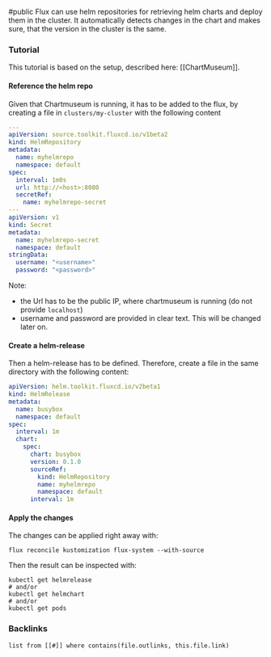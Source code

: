 #public
Flux can use helm repositories for retrieving helm charts and deploy them in the cluster. It automatically detects changes in the chart and makes sure, that the version in the cluster is the same.

### Tutorial
This tutorial is based on the setup, described here: [[ChartMuseum]].


#### Reference the helm repo
Given that Chartmuseum is running, it has to be added to the flux, by creating a file in `clusters/my-cluster` with the following content

```yaml
---  
apiVersion: source.toolkit.fluxcd.io/v1beta2  
kind: HelmRepository  
metadata:  
  name: myhelmrepo  
  namespace: default  
spec:  
  interval: 1m0s  
  url: http://<host>:8080  
  secretRef:  
    name: myhelmrepo-secret  
---  
apiVersion: v1  
kind: Secret  
metadata:  
  name: myhelmrepo-secret  
  namespace: default  
stringData:  
  username: "<username>"  
  password: "<password>"
```

Note: 
- the Url has to be the public IP, where chartmuseum is running (do not provide `localhost`)
- username and password are provided in clear text. This will be changed later on. 

#### Create a helm-release
Then a helm-release has to be defined. Therefore, create a file in the same directory with the following content:

```yaml
apiVersion: helm.toolkit.fluxcd.io/v2beta1  
kind: HelmRelease  
metadata:  
  name: busybox  
  namespace: default  
spec:  
  interval: 1m  
  chart:  
    spec:  
      chart: busybox  
      version: 0.1.0  
      sourceRef:  
        kind: HelmRepository  
        name: myhelmrepo  
        namespace: default  
      interval: 1m
```
#### Apply the changes
The changes can be applied right away with: 
```shell
flux reconcile kustomization flux-system --with-source
```
Then the result can be inspected with:
```shell
kubectl get helmrelease
# and/or
kubectl get helmchart
# and/or
kubectl get pods
```


### Backlinks
```dataview 
list from [[#]] where contains(file.outlinks, this.file.link)
```

